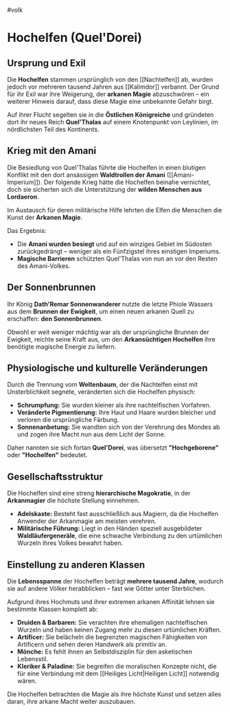 #volk 
# Hochelfen (Quel'Dorei)  

## Ursprung und Exil  

Die **Hochelfen** stammen ursprünglich von den [[Nachtelfen]] ab, wurden jedoch vor mehreren tausend Jahren aus [[Kalimdor]] verbannt. Der Grund für ihr Exil war ihre Weigerung, der **arkanen Magie** abzuschwören – ein weiterer Hinweis darauf, dass diese Magie eine unbekannte Gefahr birgt.  

Auf ihrer Flucht segelten sie in die **Östlichen Königreiche** und gründeten dort ihr neues Reich **Quel'Thalas** auf einem Knotenpunkt von Leylinien, im nördlichsten Teil des Kontinents.  

## Krieg mit den Amani  

Die Besiedlung von Quel'Thalas führte die Hochelfen in einen blutigen Konflikt mit den dort ansässigen **Waldtrollen der Amani** ([[Amani-Imperium]]). Der folgende Krieg hätte die Hochelfen beinahe vernichtet, doch sie sicherten sich die Unterstützung der **wilden Menschen aus Lordaeron**.  

Im Austausch für deren militärische Hilfe lehrten die Elfen die Menschen die Kunst der **Arkanen Magie**.  

Das Ergebnis:  

- Die **Amani wurden besiegt** und auf ein winziges Gebiet im Südosten zurückgedrängt – weniger als ein Fünfzigstel ihres einstigen Imperiums.  
- **Magische Barrieren** schützten Quel'Thalas von nun an vor den Resten des Amani-Volkes.  

## Der Sonnenbrunnen  

Ihr König **Dath'Remar Sonnenwanderer** nutzte die letzte Phiole Wassers aus dem **Brunnen der Ewigkeit**, um einen neuen arkanen Quell zu erschaffen: **den Sonnenbrunnen**.  

Obwohl er weit weniger mächtig war als der ursprüngliche Brunnen der Ewigkeit, reichte seine Kraft aus, um den **Arkansüchtigen Hochelfen** ihre benötigte magische Energie zu liefern.  

## Physiologische und kulturelle Veränderungen  

Durch die Trennung vom **Weltenbaum**, der die Nachtelfen einst mit Unsterblichkeit segnete, veränderten sich die Hochelfen physisch:  

- **Schrumpfung:** Sie wurden kleiner als ihre nachtelfischen Vorfahren.  
- **Veränderte Pigmentierung:** Ihre Haut und Haare wurden bleicher und verloren die ursprüngliche Färbung.  
- **Sonnenanbetung:** Sie wandten sich von der Verehrung des Mondes ab und zogen ihre Macht nun aus dem Licht der Sonne.  

Daher nannten sie sich fortan **Quel'Dorei**, was übersetzt **"Hochgeborene"** oder **"Hochelfen"** bedeutet.  

## Gesellschaftsstruktur  

Die Hochelfen sind eine streng **hierarchische Magokratie**, in der **Arkanmagier** die höchste Stellung einnehmen.  

- **Adelskaste:** Besteht fast ausschließlich aus Magiern, da die Hochelfen Anwender der Arkanmagie am meisten verehren.  
- **Militärische Führung:** Liegt in den Händen speziell ausgebildeter **Waldläufergeneräle**, die eine schwache Verbindung zu den urtümlichen Wurzeln ihres Volkes bewahrt haben.  

## Einstellung zu anderen Klassen  

Die **Lebensspanne** der Hochelfen beträgt **mehrere tausend Jahre**, wodurch sie auf andere Völker herabblicken – fast wie Götter unter Sterblichen.  

Aufgrund ihres Hochmuts und ihrer extremen arkanen Affinität lehnen sie bestimmte Klassen komplett ab:  

- **Druiden & Barbaren:** Sie verachten ihre ehemaligen nachtelfischen Wurzeln und haben keinen Zugang mehr zu diesen urtümlichen Kräften.  
- **Artificer:** Sie belächeln die begrenzten magischen Fähigkeiten von Artificern und sehen deren Handwerk als primitiv an.  
- **Mönche:** Es fehlt ihnen an Selbstdisziplin für den asketischen Lebensstil.  
- **Kleriker & Paladine:** Sie begreifen die moralischen Konzepte nicht, die für eine Verbindung mit dem [[Heiliges Licht|Heiligen Licht]] notwendig wären.  

Die Hochelfen betrachten die Magie als ihre höchste Kunst und setzen alles daran, ihre arkane Macht weiter auszubauen.  
